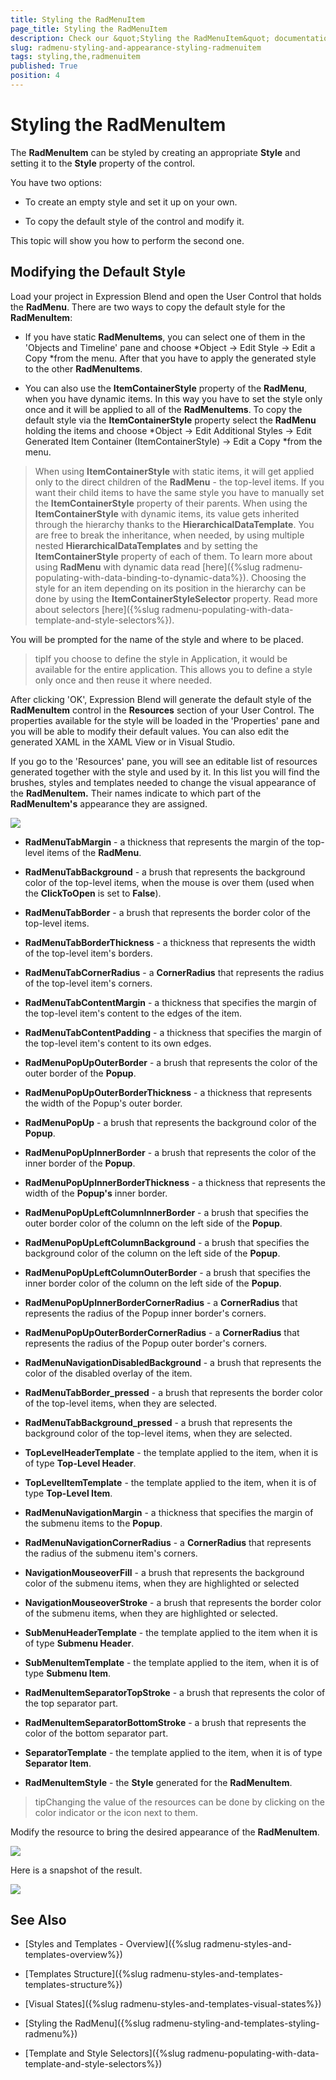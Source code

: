 ```yaml
---
title: Styling the RadMenuItem
page_title: Styling the RadMenuItem
description: Check our &quot;Styling the RadMenuItem&quot; documentation article for the RadMenu {{ site.framework_name }} control.
slug: radmenu-styling-and-appearance-styling-radmenuitem
tags: styling,the,radmenuitem
published: True
position: 4
---
```


# Styling the RadMenuItem

The __RadMenuItem__ can be styled by creating an appropriate __Style__ and setting it to the __Style__ property of the control.      

You have two options:

* To create an empty style and set it up on your own.

* To copy the default style of the control and modify it.

This topic will show you how to perform the second one.

## Modifying the Default Style

Load your project in Expression Blend and open the User Control that holds the __RadMenu__. There are two ways to copy the default style for the __RadMenuItem__:       

* If you have static __RadMenuItems__, you can select one of them in the 'Objects and Timeline' pane and choose *Object -> Edit Style -> Edit a Copy *from the menu. After that you have to apply the generated style to the other __RadMenuItems__.          

* You can also use the __ItemContainerStyle__ property of the __RadMenu__, when you have dynamic items. In this way you have to set the style only once and it will be applied to all of the __RadMenuItems__. To copy the default style via the __ItemContainerStyle__ property select the __RadMenu__ holding the items and choose *Object -> Edit Additional Styles -> Edit Generated Item Container (ItemContainerStyle) -> Edit a Copy *from the menu.            

>When using __ItemContainerStyle__ with static items, it will get applied only to the direct children of the __RadMenu__ - the top-level items. If you want their child items to have the same style you have to manually set the __ItemContainerStyle__ property of their parents.
>When using the __ItemContainerStyle__ with dynamic items, its value gets inherited through the hierarchy thanks to the __HierarchicalDataTemplate__. You are free to break the inheritance, when needed, by using multiple nested __HierarchicalDataTemplates__ and by setting the __ItemContainerStyle__ property of each of them. To learn more about using __RadMenu__ with dynamic data read [here]({%slug radmenu-populating-with-data-binding-to-dynamic-data%}).
>Choosing the style for an item depending on its position in the hierarchy can be done by using the __ItemContainerStyleSelector__ property. Read more about selectors [here]({%slug radmenu-populating-with-data-template-and-style-selectors%}).                

You will be prompted for the name of the style and where to be placed. 

>tipIf you choose to define the style in Application, it would be available for the entire application. This allows you to define a style only once and then reuse it where needed.

After clicking 'OK', Expression Blend will generate the default style of the __RadMenuItem__ control in the __Resources__ section of your User Control. The properties available for the style will be loaded in the 'Properties' pane and you will be able to modify their default values. You can also edit the generated XAML in the XAML View or in Visual Studio.

If you go to the 'Resources' pane, you will see an editable list of resources generated together with the style and used by it. In this list you will find the brushes, styles and templates needed to change the visual appearance of the __RadMenuItem.__ Their names indicate to which part of the __RadMenuItem's__ appearance they are assigned.          

![](images/RadMenu_Styles_and_Templates_RadMenuItem_01.png)

* __RadMenuTabMargin__ - a thickness that represents the margin of the top-level items of the __RadMenu__.

* __RadMenuTabBackground__ - a brush that represents the background color of the top-level items, when the mouse is over them (used when the __ClickToOpen__ is set to __False__).

* __RadMenuTabBorder__ - a brush that represents the border color of the top-level items.

* __RadMenuTabBorderThickness__ - a thickness that represents the width of the top-level item's borders.

* __RadMenuTabCornerRadius__ - a __CornerRadius__ that represents the radius of the top-level item's corners.

* __RadMenuTabContentMargin__ - a thickness that specifies the margin of the top-level item's content to the edges of the item.

* __RadMenuTabContentPadding__ - a thickness that specifies the margin of the top-level item's content to its own edges.

* __RadMenuPopUpOuterBorder__ - a brush that represents the color of the outer border of the __Popup__.

* __RadMenuPopUpOuterBorderThickness__ - a thickness that represents the width of the Popup's outer border.

* __RadMenuPopUp__ - a brush that represents the background color of the __Popup__.

* __RadMenuPopUpInnerBorder__ - a brush that represents the color of the inner border of the __Popup__.

* __RadMenuPopUpInnerBorderThickness__  - a thickness that represents the width of the __Popup's__ inner border.

* __RadMenuPopUpLeftColumnInnerBorder__ - a brush that specifies the outer border color of the column on the left side of the __Popup__.

* __RadMenuPopUpLeftColumnBackground__ - a brush that specifies the background color of the column on the left side of the __Popup__.

* __RadMenuPopUpLeftColumnOuterBorder__ - a brush that specifies the inner border color of the column on the left side of the __Popup__.

* __RadMenuPopUpInnerBorderCornerRadius__ - a __CornerRadius__ that represents the radius of the Popup inner border's corners.

* __RadMenuPopUpOuterBorderCornerRadius__ - a __CornerRadius__ that represents the radius of the Popup outer border's corners.

* __RadMenuNavigationDisabledBackground__ - a brush that represents the color of the disabled overlay of the item.

* __RadMenuTabBorder_pressed__ - a brush that represents the border color of the top-level items, when they are selected.

* __RadMenuTabBackground_pressed__ - a brush that represents the background color of the top-level items, when they are selected.

* __TopLevelHeaderTemplate__ - the template applied to the item, when it is of type __Top-Level Header__.

* __TopLevelItemTemplate__ - the template applied to the item, when it is of type __Top-Level Item__.

* __RadMenuNavigationMargin__ - a thickness that specifies the margin of the submenu items to the __Popup__.

* __RadMenuNavigationCornerRadius__ - a __CornerRadius__ that represents the radius of the submenu item's corners.

* __NavigationMouseoverFill__ - a brush that represents the background color of the submenu items, when they are highlighted or selected

* __NavigationMouseoverStroke__ - a brush that represents the border color of the submenu items, when they are highlighted or selected.

* __SubMenuHeaderTemplate__ - the template applied to the item when it is of type __Submenu Header__.

* __SubMenuItemTemplate__ - the template applied to the item, when it is of type __Submenu Item__.

* __RadMenuItemSeparatorTopStroke__ - a brush that represents the color of the top separator part.

* __RadMenuItemSeparatorBottomStroke__ - a brush that represents the color of the bottom separator part.

* __SeparatorTemplate__ - the template applied to the item, when it is of type __Separator Item__.

* __RadMenuItemStyle__ - the __Style__ generated for the __RadMenuItem__.

>tipChanging the value of the resources can be done by clicking on the color indicator or the icon next to them.

Modify the resource to bring the desired appearance of the __RadMenuItem__.

![](images/RadMenu_Styles_and_Templates_RadMenuItem_02.png)

Here is a snapshot of the result.

![](images/RadMenu_Styles_and_Templates_RadMenuItem_03.png)

## See Also

 * [Styles and Templates - Overview]({%slug radmenu-styles-and-templates-overview%})

 * [Templates Structure]({%slug radmenu-styles-and-templates-templates-structure%})

 * [Visual States]({%slug radmenu-styles-and-templates-visual-states%})

 * [Styling the RadMenu]({%slug radmenu-styling-and-templates-styling-radmenu%})

 * [Template and Style Selectors]({%slug radmenu-populating-with-data-template-and-style-selectors%})
